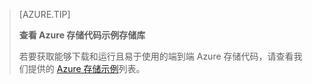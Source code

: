 > [AZURE.TIP]
> 
> **查看 Azure 存储代码示例存储库**
> 
> 若要获取能够下载和运行且易于使用的端到端 Azure 存储代码，请查看我们提供的 [Azure 存储示例](https://docs.microsoft.com/zh-cn/azure/storage/storage-samples-dotnet)列表。

<!---HONumber=Mooncake_0313_2017-->